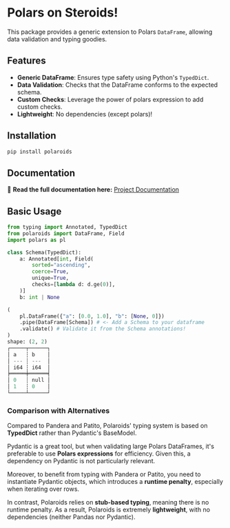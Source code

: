 # Polars on Steroids!  

This package provides a generic extension to Polars `DataFrame`, allowing data validation and typing goodies.

## Features
- **Generic DataFrame**: Ensures type safety using Python's `TypedDict`.
- **Data Validation**: Checks that the DataFrame conforms to the expected schema.
- **Custom Checks**: Leverage the power of polars expression to add custom checks.
- **Lightweight**: No dependencies (except polars)!

## Installation

```sh
pip install polaroids
```

## Documentation

📖 **Read the full documentation here:** [Project Documentation](https://gab23r.github.io/polaroids/)

## Basic Usage


```python
from typing import Annotated, TypedDict
from polaroids import DataFrame, Field
import polars as pl

class Schema(TypedDict):
    a: Annotated[int, Field(
        sorted="ascending",
        coerce=True,
        unique=True,
        checks=[lambda d: d.ge(0)],
    )]
    b: int | None

(
    pl.DataFrame({"a": [0.0, 1.0], "b": [None, 0]})   
    .pipe(DataFrame[Schema]) # <- Add a Schema to your dataframe
    .validate() # Validate it from the Schema annotations!
)
shape: (2, 2)
┌─────┬──────┐
│ a   ┆ b    │
│ --- ┆ ---  │
│ i64 ┆ i64  │
╞═════╪══════╡
│ 0   ┆ null │
│ 1   ┆ 0    │
└─────┴──────┘
```


### Comparison with Alternatives

Compared to Pandera and Patito, Polaroids' typing system is based on **TypedDict** rather than Pydantic's BaseModel.

Pydantic is a great tool, but when validating large Polars DataFrames, it's preferable to use **Polars expressions** for efficiency. Given this, a dependency on Pydantic is not particularly relevant.

Moreover, to benefit from typing with Pandera or Patito, you need to instantiate Pydantic objects, which introduces a **runtime penalty**, especially when iterating over rows.

In contrast, Polaroids relies on **stub-based typing**, meaning there is no runtime penalty. As a result, Polaroids is extremely **lightweight**, with no dependencies (neither Pandas nor Pydantic).




